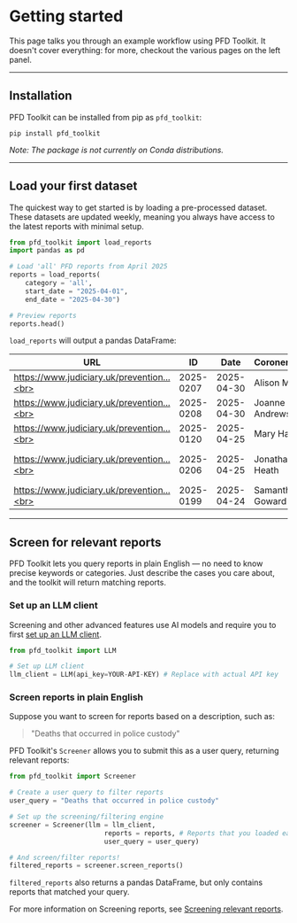 # Getting started

This page talks you through an example workflow using PFD Toolkit. It doesn't cover everything: for more, checkout the various pages on the left panel.

---

## Installation

PFD Toolkit can be installed from pip as `pfd_toolkit`:

```bath
pip install pfd_toolkit
```

*Note: The package is not currently on Conda distributions.*

---

## Load your first dataset

The quickest way to get started is by loading a pre-processed dataset. These datasets are updated weekly, meaning you always have access to the latest reports with minimal setup.

```py
from pfd_toolkit import load_reports
import pandas as pd

# Load 'all' PFD reports from April 2025
reports = load_reports(
    category = 'all', 
    start_date = "2025-04-01",
    end_date = "2025-04-30")

# Preview reports
reports.head()
```

`load_reports` will output a pandas DataFrame:

| URL                                   | ID         | Date       | CoronerName      | Area                           | Receiver                  | InvestigationAndInquest           | CircumstancesOfDeath       | MattersOfConcern         |
|----------------------------------------|------------|------------|------------------|--------------------------------|---------------------------|-----------------------------------|----------------------------|--------------------------|
| https://www.judiciary.uk/prevention...<br> | 2025-0207 | 2025-04-30 | Alison Mutch     | Manchester South               | Flixton Road...        | On 1st October...                 | Louise Danielle...         | During the course...     |
| https://www.judiciary.uk/prevention...<br> | 2025-0208 | 2025-04-30 | Joanne Andrews   | West Sussex...       | West Sussex County...     | On 02 November...                 | Mrs Turner drove...        | During the course...     |
| https://www.judiciary.uk/prevention...<br> | 2025-0120 | 2025-04-25 | Mary Hassell     | Inner North London             | The President...       | On 23 August...                   | Jan was a big baby...      | During the course...     |
| https://www.judiciary.uk/prevention...<br> | 2025-0206 | 2025-04-25 | Jonathan Heath   | North Yorkshire and York       | Townhead Surgery          | On 04 June...                     | On 15 March 2024...        | During the course...     |
| https://www.judiciary.uk/prevention...<br> | 2025-0199 | 2025-04-24 | Samantha Goward  | Norfolk                        | The Department...         | On 22 August...                   | In summary, on...          | During the course...     |




---

## Screen for relevant reports

PFD Toolkit lets you query reports in plain English — no need to know precise keywords or categories. Just describe the cases you care about, and the toolkit will return matching reports.

### Set up an LLM client

Screening and other advanced features use AI models and require you to first [set up an LLM client](llm_setup.md).

```python
from pfd_toolkit import LLM

# Set up LLM client
llm_client = LLM(api_key=YOUR-API-KEY) # Replace with actual API key
```

### Screen reports in plain English

Suppose you want to screen for reports based on a description, such as:

> "Deaths that occurred in police custody"

PFD Toolkit's `Screener` allows you to submit this as a user query, returning relevant reports:

```python
from pfd_toolkit import Screener

# Create a user query to filter reports
user_query = "Deaths that occurred in police custody"

# Set up the screening/filtering engine
screener = Screener(llm = llm_client,
                        reports = reports, # Reports that you loaded earlier
                        user_query = user_query) 

# And screen/filter reports!
filtered_reports = screener.screen_reports()
```

`filtered_reports` also returns a pandas DataFrame, but only contains reports that matched your query.

For more information on Screening reports, see [Screening relevant reports](screener.md).